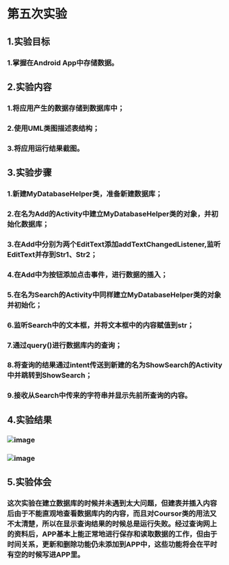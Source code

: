# 第五次实验

 ## 1.实验目标
 ### 1.掌握在Android App中存储数据。
 ## 2.实验内容
 ### 1.将应用产生的数据存储到数据库中；
 ### 2.使用UML类图描述表结构；
 ### 3.将应用运行结果截图。
 ## 3.实验步骤 
 ### 1.新建MyDatabaseHelper类，准备新建数据库；
 ### 2.在名为Add的Activity中建立MyDatabaseHelper类的对象，并初始化数据库；
 ### 3.在Add中分别为两个EditText添加addTextChangedListener,监听EditText并存到Str1、Str2；
 ### 4.在Add中为按钮添加点击事件，进行数据的插入；
 ### 5.在名为Search的Activity中同样建立MyDatabaseHelper类的对象并初始化；
 ### 6.监听Search中的文本框，并将文本框中的内容赋值到str；
 ### 7.通过query()进行数据库内的查询；
 ### 8.将查询的结果通过intent传送到新建的名为ShowSearch的Activity中并跳转到ShowSearch；
 ### 9.接收从Search中传来的字符串并显示先前所查询的内容。
 ## 4.实验结果
 ### ![image](https://raw.githubusercontent.com/zhaokangye/android-labs-2018/master/soft1613071002201/%E5%AE%9E%E9%AA%8C%E4%BA%94%E6%88%AA%E5%9B%BE/upload.png) 
 ### ![image](https://raw.githubusercontent.com/zhaokangye/android-labs-2018/master/soft1613071002201/%E5%AE%9E%E9%AA%8C%E4%BA%94%E6%88%AA%E5%9B%BE/Search.png) 
 ## 5.实验体会
 ### 这次实验在建立数据库的时候并未遇到太大问题，但建表并插入内容后由于不能直观地查看数据库内的内容，而且对Coursor类的用法又不太清楚，所以在显示查询结果的时候总是运行失败。经过查询网上的资料后，APP基本上能正常地进行保存和读取数据的工作，但由于时间关系，更新和删除功能仍未添加到APP中，这些功能将会在平时有空的时候写进APP里。
